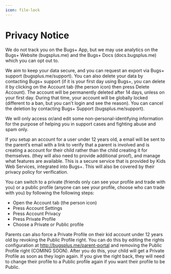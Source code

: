 ```yaml
---
icon: file-lock
---
```


# Privacy Notice

We do not track you on the Bugs+ App, but we may use analytics on the Bugs+ Website (bugsplus.me) and the Bugs+ Docs (docs.bugsplus.me) which you can opt out to.

We aim to keep your data secure, and you can request an export via Bugs+ support (bugsplus.me/support). You can also delete your data by contacting Bugs+ support (if it is your first day using Bugs+, you can delete it by clicking on the Account tab (the person icon) then press Delete Account). The account will be permanently deleted after 14 days, unless on your first day. During that time, your account will be globally locked (different to a ban, but you can't login and see the reason). You can cancel the deletion by contacting Bugs+ Support (bugsplus.me/support).

We will only access or/and edit some non-personal-identifying information for the purpose of helping you in support cases and fighting abuse and spam only.

If you setup an account for a user under 12 years old, a email will be sent to the parent’s email with a link to verify that a parent is involved and is creating a account for their child rather than the child creating it for themselves. (they will also need to provide additional proof), and manage what features are available. This is a secure service that is provided by Kids Web Services,  integrated into Bugs+. This will also be covered by their privacy policy for verification.

You can switch to a private (friends only can see your profile and trade with you) or a public profile (anyone can see your profile, choose who can trade with you) by following the following steps:

* Open the Account tab (the person icon)
* Press Account Settings
* Press Account Privacy
* Press Private Profile
* Choose a Private or Public profile

Parents can also force a Private Profile on their kid account under 12 years old by revoking the Public Profile right. You can do this by editing the rights configuration at http://bugsplus.me/parent-portal and removing the Public Profile right (COMING SOON). After you do this, your child will get a Private Profile as soon as they login again. If you give the right back, they will need to change their profile to a Public profile again if you want their profile to be Public.
